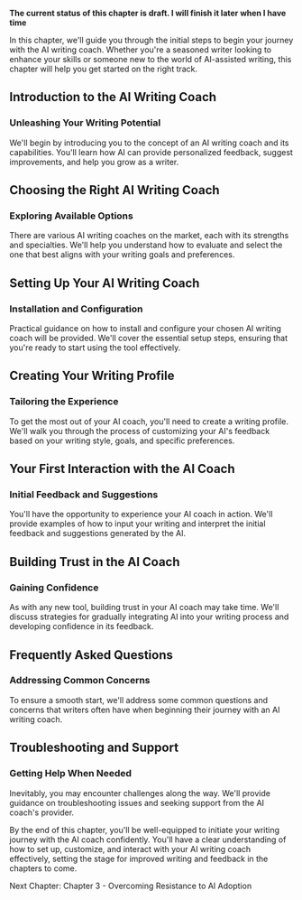 **The current status of this chapter is draft. I will finish it later when I have time**

In this chapter, we'll guide you through the initial steps to begin your journey with the AI writing coach. Whether you're a seasoned writer looking to enhance your skills or someone new to the world of AI-assisted writing, this chapter will help you get started on the right track.

Introduction to the AI Writing Coach
------------------------------------

### Unleashing Your Writing Potential

We'll begin by introducing you to the concept of an AI writing coach and its capabilities. You'll learn how AI can provide personalized feedback, suggest improvements, and help you grow as a writer.

Choosing the Right AI Writing Coach
-----------------------------------

### Exploring Available Options

There are various AI writing coaches on the market, each with its strengths and specialties. We'll help you understand how to evaluate and select the one that best aligns with your writing goals and preferences.

Setting Up Your AI Writing Coach
--------------------------------

### Installation and Configuration

Practical guidance on how to install and configure your chosen AI writing coach will be provided. We'll cover the essential setup steps, ensuring that you're ready to start using the tool effectively.

Creating Your Writing Profile
-----------------------------

### Tailoring the Experience

To get the most out of your AI coach, you'll need to create a writing profile. We'll walk you through the process of customizing your AI's feedback based on your writing style, goals, and specific preferences.

Your First Interaction with the AI Coach
----------------------------------------

### Initial Feedback and Suggestions

You'll have the opportunity to experience your AI coach in action. We'll provide examples of how to input your writing and interpret the initial feedback and suggestions generated by the AI.

Building Trust in the AI Coach
------------------------------

### Gaining Confidence

As with any new tool, building trust in your AI coach may take time. We'll discuss strategies for gradually integrating AI into your writing process and developing confidence in its feedback.

Frequently Asked Questions
--------------------------

### Addressing Common Concerns

To ensure a smooth start, we'll address some common questions and concerns that writers often have when beginning their journey with an AI writing coach.

Troubleshooting and Support
---------------------------

### Getting Help When Needed

Inevitably, you may encounter challenges along the way. We'll provide guidance on troubleshooting issues and seeking support from the AI coach's provider.

By the end of this chapter, you'll be well-equipped to initiate your writing journey with the AI coach confidently. You'll have a clear understanding of how to set up, customize, and interact with your AI writing coach effectively, setting the stage for improved writing and feedback in the chapters to come.

Next Chapter: Chapter 3 - Overcoming Resistance to AI Adoption

